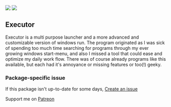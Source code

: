 [![](https://img.shields.io/chocolatey/v/executor?color=green&label=executor)](https://chocolatey.org/packages/executor) [![](https://img.shields.io/chocolatey/dt/executor)](https://chocolatey.org/packages/executor)

## Executor
Executor is a multi purpose launcher and a more advanced and customizable version of windows run. 
The program originated as I was sick of spending too much time searching for programs through my 
ever growing windows start-menu, and also I missed a tool that could ease and optimize my daily 
work flow. There was of course already programs like this available, but each had it's annoyance 
or missing features or too(!) geeky.

### Package-specific issue
If this package isn't up-to-date for some days, [Create an issue](https://github.com/tunisiano187/Chocolatey-packages/issues/new/choose)

Support me on [Patreon](https://www.patreon.com/bePatron?u=39585820)